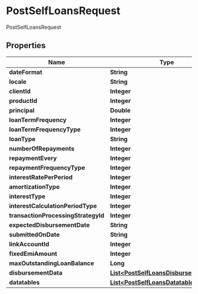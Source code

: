 

# PostSelfLoansRequest

PostSelfLoansRequest
## Properties

Name | Type | Description | Notes
------------ | ------------- | ------------- | -------------
**dateFormat** | **String** |  |  [optional]
**locale** | **String** |  |  [optional]
**clientId** | **Integer** |  |  [optional]
**productId** | **Integer** |  |  [optional]
**principal** | **Double** |  |  [optional]
**loanTermFrequency** | **Integer** |  |  [optional]
**loanTermFrequencyType** | **Integer** |  |  [optional]
**loanType** | **String** |  |  [optional]
**numberOfRepayments** | **Integer** |  |  [optional]
**repaymentEvery** | **Integer** |  |  [optional]
**repaymentFrequencyType** | **Integer** |  |  [optional]
**interestRatePerPeriod** | **Integer** |  |  [optional]
**amortizationType** | **Integer** |  |  [optional]
**interestType** | **Integer** |  |  [optional]
**interestCalculationPeriodType** | **Integer** |  |  [optional]
**transactionProcessingStrategyId** | **Integer** |  |  [optional]
**expectedDisbursementDate** | **String** |  |  [optional]
**submittedOnDate** | **String** |  |  [optional]
**linkAccountId** | **Integer** |  |  [optional]
**fixedEmiAmount** | **Integer** |  |  [optional]
**maxOutstandingLoanBalance** | **Long** |  |  [optional]
**disbursementData** | [**List&lt;PostSelfLoansDisbursementData&gt;**](PostSelfLoansDisbursementData.md) |  |  [optional]
**datatables** | [**List&lt;PostSelfLoansDatatables&gt;**](PostSelfLoansDatatables.md) |  |  [optional]



